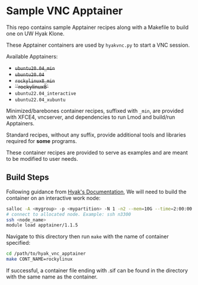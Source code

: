 Sample VNC Apptainer
====================

This repo contains sample Apptainer recipes along with a Makefile to build one
on UW Hyak Klone.

These Apptainer containers are used by `hyakvnc.py` to start a VNC session.

Available Apptainers:

- ~~`ubuntu20.04_min`~~
- ~~`ubuntu20.04`~~
- ~~`rockylinux8_min`~~
- ~~``rockylinux8`~~
- `ubuntu22.04_interactive`
- `ubuntu22.04_xubuntu`


Minimized/barebones container recipes, suffixed with `_min`, are provided with
XFCE4, vncserver, and dependencies to run Lmod and build/run Apptainers.

Standard recipes, without any suffix, provide additional tools and libraries
required for **some** programs.

These container recipes are provided to serve as examples and are meant to be
modified to user needs.

## Build Steps

Following guidance from [Hyak's Documentation](https://hyak.uw.edu/docs/tools/containers),
We will need to build the container on an interactive work node:

```bash
salloc -A <mygroup> -p <mypartition> -N 1 -n2 --mem=10G --time=2:00:00
# connect to allocated node. Example: ssh n3300
ssh <node_name>
module load apptainer/1.1.5
```

Navigate to this directory then run `make` with the name of container specified:

```bash
cd /path/to/hyak_vnc_apptainer
make CONT_NAME=rockylinux
```

If successful, a container file ending with .sif can be found in the directory
with the same name as the container.

